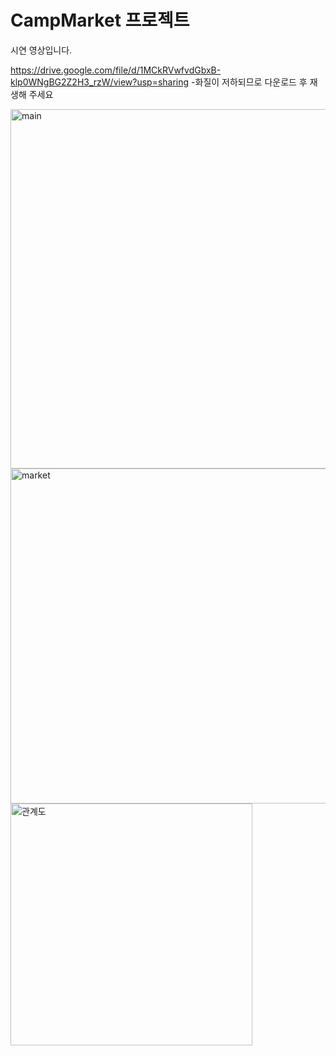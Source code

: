 # CampMarket 프로젝트
 
시연 영상입니다.

https://drive.google.com/file/d/1MCkRVwfvdGbxB-klp0WNgBG2Z2H3_rzW/view?usp=sharing
-화질이 저하되므로 다운로드 후 재생해 주세요

<img width="575" alt="main" src="https://user-images.githubusercontent.com/25758530/177305229-4e4849a2-7d08-42ec-a7a9-01880cc8e23f.PNG">
<img width="536" alt="market" src="https://user-images.githubusercontent.com/25758530/177305240-80726962-775a-46bd-865f-2dc3b87465e8.PNG">


<img width="387" alt="관계도" src="https://user-images.githubusercontent.com/25758530/177303549-b438ab51-fc50-4ebc-b4fe-63f751af72f7.PNG">
